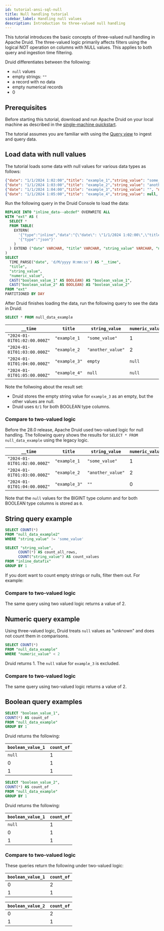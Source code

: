 ```yaml
---
id: tutorial-ansi-sql-null
title: Null handling tutorial
sidebar_label: Handling null values
description: Introduction to three-valued null handling
---
```


<!--
  ~ Licensed to the Apache Software Foundation (ASF) under one
  ~ or more contributor license agreements.  See the NOTICE file
  ~ distributed with this work for additional information
  ~ regarding copyright ownership.  The ASF licenses this file
  ~ to you under the Apache License, Version 2.0 (the
  ~ "License"); you may not use this file except in compliance
  ~ with the License.  You may obtain a copy of the License at
  ~
  ~   http://www.apache.org/licenses/LICENSE-2.0
  ~
  ~ Unless required by applicable law or agreed to in writing,
  ~ software distributed under the License is distributed on an
  ~ "AS IS" BASIS, WITHOUT WARRANTIES OR CONDITIONS OF ANY
  ~ KIND, either express or implied.  See the License for the
  ~ specific language governing permissions and limitations
  ~ under the License.
  -->

This tutorial introduces the basic concepts of three-valued null handling in Apache Druid.
The three-valued logic primarily affects filters using the logical NOT operation on columns with NULL values.
This applies to both query and ingestion time filtering.

Druid differentiates between the following:
- `null` values
- empty strings: `""`
- a record with no data
- empty numerical records
- 0

## Prerequisites

Before starting this tutorial, download and run Apache Druid on your local machine as described in
the [single-machine quickstart](index.md).

The tutorial assumes you are familiar with using the [Query view](./tutorial-sql-query-view.md) to ingest and query data.

## Load data with null values

The tutorial loads some data with null values for various data types as follows:

```json
{"date": "1/1/2024 1:02:00","title": "example_1","string_value": "some_value","numeric_value": 1,"boolean_value_1": true,"boolean_value_2": "1"}
{"date": "1/1/2024 1:03:00","title": "example_2","string_value": "another_value","numeric_value": 2,"boolean_value_1": false,"boolean_value_2": "0"}
{"date": "1/1/2024 1:04:00","title": "example_3","string_value": "", "numeric_value": "", "boolean_value_1": "","boolean_value_2":""}
{"date": "1/1/2024 1:05:00","title": "example_4","string_value": null, "numeric_value": null, "boolean_value_1": null,"boolean_value_2":null}
```

Run the following query in the Druid Console to load the data:

```sql
REPLACE INTO "inline_data--abcdef" OVERWRITE ALL
WITH "ext" AS (
  SELECT *
  FROM TABLE(
    EXTERN(
      '{"type":"inline","data":"{\"date\": \"1/1/2024 1:02:00\",\"title\": \"example_1\",\"string_value\": \"some_value\",\"numeric_value\": 1,\"boolean_value_1\": true,\"boolean_value_2\": \"1\"}\n{\"date\": \"1/1/2024 1:03:00\",\"title\": \"example_2\",\"string_value\": \"another_value\",\"numeric_value\": 2,\"boolean_value_1\": false,\"boolean_value_2\": \"0\"}\n{\"date\": \"1/1/2024 1:04:00\",\"title\": \"example_3\",\"string_value\": \"\", \"numeric_value\": \"\", \"boolean_value_1\": \"\",\"boolean_value_2\":\"\"}\n{\"date\": \"1/1/2024 1:05:00\",\"title\": \"example_4\",\"string_value\": null, \"numeric_value\": null, \"boolean_value_1\": null,\"boolean_value_2\":null}"}',
      '{"type":"json"}'
    )
  ) EXTEND ("date" VARCHAR, "title" VARCHAR, "string_value" VARCHAR, "numeric_value" BIGINT, "boolean_value_1" VARCHAR, "boolean_value_2" BIGINT)
)
SELECT
  TIME_PARSE("date", 'd/M/yyyy H:mm:ss') AS "__time",
  "title",
  "string_value",
  "numeric_value",
  CAST("boolean_value_1" AS BOOLEAN) AS "boolean_value_1",
  CAST("boolean_value_2" AS BOOLEAN) AS "boolean_value_2"
FROM "ext"
PARTITIONED BY DAY
```

After Druid finishes loading the data, run the following query to see the data in Druid:

```sql
SELECT * FROM null_data_example
```

|`__time`|`title`|`string_value`|`numeric_value`|`boolean_value_1`|`boolean_value_2`|
|---|---|---|---|---|---|
|`"2024-01-01T01:02:00.000Z"`|`"example_1`|`"some_value"`|1|1|1|
|`"2024-01-01T01:03:00.000Z"`|`"example_2`|`"another_value"`|2|0|0|
|`"2024-01-01T01:04:00.000Z"`|`"example_3"`|`empty`|`null`|`null`|`null`|
|`"2024-01-01T01:05:00.000Z"`|`"example_4"`|`null`|`null`|`null`|`null`|

Note the follwoing about the result set:
- Druid stores the empty string value for `example_3` as an empty, but the other values are null.
- Druid uses `0/1` for both BOOLEAN type columns.

### Compare to two-valued logic

Before the 28.0 release, Apache Druid used two-valued logic for null handling. The following query shows the results for `SELECT * FROM null_data_example` using the legacy logic.

|`__time`|`title`|`string_value`|`numeric_value`|`boolean_value_1`|`boolean_value_2`|
|---|---|---|---|---|---|
|`"2024-01-01T01:02:00.000Z"`|`"example_1`|`"some_value"`|1|1|1|
|`"2024-01-01T01:03:00.000Z"`|`"example_2`|`"another_value"`|2|0|0|
|`"2024-01-01T01:04:00.000Z"`|`"example_3"`|`""`|0|0|0|

Note that the `null` values for the BIGINT type column and for both BOOLEAN type columns is stored as `0`.

## String query example



```sql
SELECT COUNT(*)
FROM "null_data_example2"
WHERE "string_value" != 'some_value'
```

```sql
SELECT "string_value",
      COUNT(*) AS count_all_rows,
      COUNT("string_value") AS count_values
FROM "inline_datafix"
GROUP BY 1
```

If you dont want to count empty strings or nulls, filter them out. For example:



### Compare to two-valued logic

The same query using two valued logic returns a value of 2.

## Numeric query example

Using three-valued logic, Druid treats `null` values as "unknown" and does not count them in comparisons.

```sql
SELECT COUNT(*)
FROM "null_data_example"
WHERE "numeric_value" < 2
```

Druid returns 1. The `null` value for `example_3` is excluded.

### Compare to two-valued logic

The same query using two-valued logic returns a value of 2.

## Boolean query examples 

```sql
SELECT "boolean_value_1",
COUNT(*) AS count_of
FROM "null_data_example"
GROUP BY 1
```

Druid returns the following:

|`boolean_value_1`|`count_of`|
|---|---|
|`null`|1|
|0|1|
|1|1|


```sql
SELECT "boolean_value_2",
COUNT(*) AS count_of
FROM "null_data_example"
GROUP BY 1
```

Druid returns the following:

|`boolean_value_1`|`count_of`|
|---|---|
|`null`|1|
|0|1|
|1|1|

### Compare to two-valued logic

These queries return the following under two-valued logic:

|`boolean_value_1`|`count_of`|
|---|---|
|0|2|
|1|1|

|`boolean_value_2`|`count_of`|
|---|---|
|0|2|
|1|1|










